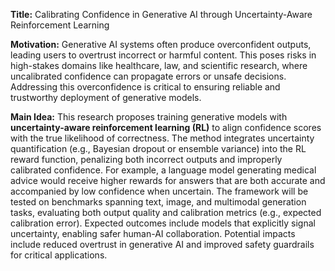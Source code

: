 **Title:** Calibrating Confidence in Generative AI through Uncertainty-Aware Reinforcement Learning  

**Motivation:** Generative AI systems often produce overconfident outputs, leading users to overtrust incorrect or harmful content. This poses risks in high-stakes domains like healthcare, law, and scientific research, where uncalibrated confidence can propagate errors or unsafe decisions. Addressing this overconfidence is critical to ensuring reliable and trustworthy deployment of generative models.  

**Main Idea:** This research proposes training generative models with **uncertainty-aware reinforcement learning (RL)** to align confidence scores with the true likelihood of correctness. The method integrates uncertainty quantification (e.g., Bayesian dropout or ensemble variance) into the RL reward function, penalizing both incorrect outputs and improperly calibrated confidence. For example, a language model generating medical advice would receive higher rewards for answers that are both accurate and accompanied by low confidence when uncertain. The framework will be tested on benchmarks spanning text, image, and multimodal generation tasks, evaluating both output quality and calibration metrics (e.g., expected calibration error). Expected outcomes include models that explicitly signal uncertainty, enabling safer human-AI collaboration. Potential impacts include reduced overtrust in generative AI and improved safety guardrails for critical applications.